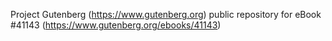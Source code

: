 Project Gutenberg (https://www.gutenberg.org) public repository for eBook #41143 (https://www.gutenberg.org/ebooks/41143)
